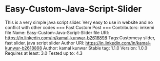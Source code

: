 # Easy-Custom-Java-Script-Slider
This is a very simple java script  slider. Very easy to use in website and no conflict with other codes
=== Fast Custom Post ===
Contributors: imkemi
file Name: Easy-Custom-Java-Script-Slider
file URI: https://in.linkedin.com/in/kamal-kunwar-b2618898
Tags:Customesy slider, fast slider, java script slider
Author URI: https://in.linkedin.com/in/kamal-kunwar-b2618898
Author: kamal kunwar
Stable tag: 1.1.0
Version: 1.0.0
Requires at least: 3.0
Tested up to: 4.3
